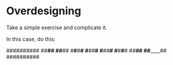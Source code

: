 # Overdesigning
Take a simple exercise and complicate it.

In this case, do this:

##########
##______##
#_#____#_#
#__#__#__#
#___##___#
#___##___#
#__#__#__#
#_#____#_#
##______##
##########

